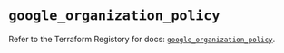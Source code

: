 # `google_organization_policy`

Refer to the Terraform Registory for docs: [`google_organization_policy`](https://registry.terraform.io/providers/hashicorp/google-beta/5.29.0/docs/resources/google_organization_policy).
